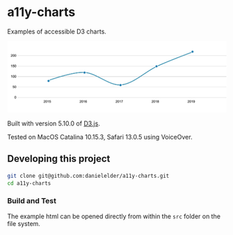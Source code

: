 # a11y-charts

Examples of accessible D3 charts.

![Screenshot of line chart example](./screenshot.png)

Built with version 5.10.0 of [D3.js](https://d3js.org/).

Tested on MacOS Catalina 10.15.3, Safari 13.0.5 using VoiceOver.

## Developing this project

```bash
git clone git@github.com:danielelder/a11y-charts.git
cd a11y-charts
```

### Build and Test

The example html can be opened directly from within the `src` folder on the file system.
